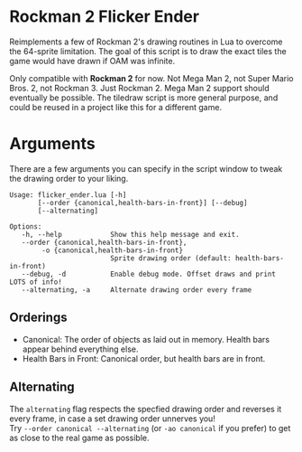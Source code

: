 # Rockman 2 Flicker Ender

Reimplements a few of Rockman 2's drawing routines in Lua to overcome the 64-sprite limitation. The goal of this script is to draw the exact tiles the game would have drawn if OAM was infinite.

Only compatible with **Rockman 2** for now. Not Mega Man 2, not Super Mario Bros. 2, not Rockman 3. Just Rockman 2. Mega Man 2 support should eventually be possible. The tiledraw script is more general purpose, and could be reused in a project like this for a different game.

# Arguments

There are a few arguments you can specify in the script window to tweak the drawing order to your liking.

```
Usage: flicker_ender.lua [-h]
       [--order {canonical,health-bars-in-front}] [--debug]
       [--alternating]

Options:
   -h, --help            Show this help message and exit.
   --order {canonical,health-bars-in-front},
        -o {canonical,health-bars-in-front}
                         Sprite drawing order (default: health-bars-in-front)
   --debug, -d           Enable debug mode. Offset draws and print LOTS of info!
   --alternating, -a     Alternate drawing order every frame
```

## Orderings

- Canonical: The order of objects as laid out in memory. Health bars appear behind everything else.
- Health Bars in Front: Canonical order, but health bars are in front.

## Alternating

The `alternating` flag respects the specfied drawing order and reverses it every frame, in case a set drawing order unnerves you!  
Try `--order canonical --alternating` (or `-ao canonical` if you prefer) to get as close to the real game as possible.

